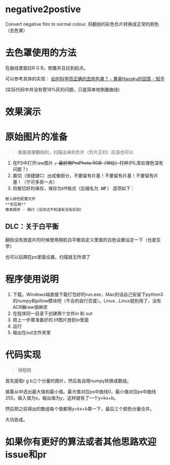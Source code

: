 # negative2postive
Convert negative film to normal colour. 将翻拍的彩色负片转换成正常的颜色（去色罩）

# 去色罩使用的方法
在曲线里面拉R G B，倒置并且拉到起点。

可以参考具体的实现：
[如何科学而正确的去除色罩？ - 黄昊Haosky的回答 - 知乎](https://www.zhihu.com/question/50793003/answer/137645900)

(实际代码中并没有管18%灰的问题，只是简单地倒置曲线)

# 效果演示

# 原始图片的准备
> 我是直接翻拍的，扫描出来的负片（负片正扫）应该也可以
1. 在PS中打开raw图片 ~~，最好用ProPhoto RGB（16位）打开~~(PIL库处理色深有问题？)
2. 裁切（快捷键C）出成像部分，不要留有片基！不要留有片基！不要留有片基！（宁可多抠一点）
3. 将裁切好的保存，保存为tiff格式（后缀名为 **.tif** ）
选项如下：
```
嵌入颜色配置文件
**无压缩**
像素顺序 - 隔行（没测试不知道有没有区别）
```

## DLC：关于白平衡

翻拍没有放底片的时候使用相机白平衡自定义里面的白色设置设定一下（也是玄学）

也可以后期在ps里面设置。扫描就无所谓了

# 程序使用说明
1. 下载。Windows端直接下载打包好的run.exe，Mac的话自己安装下python3的numpy和pillow模块吧（不会的自行百度）。Linux...Linux就别用了，没有ACR解raw很麻烦
2. 在程序同一目录下创建两个文件in 和 out
3. 把上一步骤准备好的.tif图片放到in里面
4. 运行
5. 输出在out文件夹里

# 代码实现
> 很粗糙

首先提取r g b三个分量的图片，然后各自用numpy转换成数组。

接着从中选出最大值和最小值。最大值对应ps中曲线0，最小值对应ps中曲线255，输入值为x，输出值为y，这样就有了一个y=kx+b。

然后把之前得出的数组每个值都用y=kx+b算一下，最后三个颜色分量合并。

大功告成。

# 如果你有更好的算法或者其他思路欢迎issue和pr

